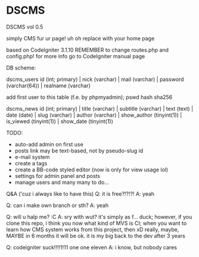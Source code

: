 # DSCMS
DSCMS vol 0.5

simply CMS fur ur page! uh oh
replace with your home page

based on CodeIgniter 3.1.10
REMEMBER to change routes.php and config.php! for more info go to CodeIgniter manual page

DB scheme:

dscms_users
id (int; primary) | nick (varchar) | mail (varchar) | password (varchar(64)) | realname (varchar)

add first user to this table (f.e. by phpmyadmin); pswd hash sha256

dscms_news
id (int; primary) | title (varchar) | subtitle (varchar) | text (text) | date (date) | slug (varchar) | author (varchar) | show_author (tinyint(1)) | is_viewed (tinyint(1)) | show_date (tinyint(1))

TODO:
- auto-add admin on first use
- posts link may be text-based, not by pseudo-slug id
- e-mail system
- create a tags
- create a BB-code styled editor (now is only for view usage lol)
- settings for admin panel and posts
- manage users
and many many to do... 

Q&A ('cuz i always like to have this)
Q: it is free?!?!?!
A: yeah

Q: can i make own branch or sth?
A: yeah

Q: will u halp me? :C
A: sry with wut? it's simply as f... duck; however, if you clone this repo, i think you now what kind of MVS is CI; when you want to learn how CMS system works from this project, then xD 
really, maybe, MAYBE in 6 months it will be ok.
it is my big back to the dev after 3 years

Q: codeigniter suck!!!!1!11 one one eleven
A: i know, but nobody cares
